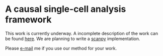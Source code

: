 # A causal single-cell analysis framework
This work is currently underway.
A incomplete description of the work can be found [here](https://github.com/hanbin973/counterfactual_dim_reduction_sc/raw/main/Counterfactual_Dimension_Reduction_and_Feature_Selection.pdf).
We are planning to write a [scanpy](https://scanpy.readthedocs.io/en/stable/) implementation. 

Please [e-mail](hanbin973@snu.ac.kr) me if you use our method for your work.


